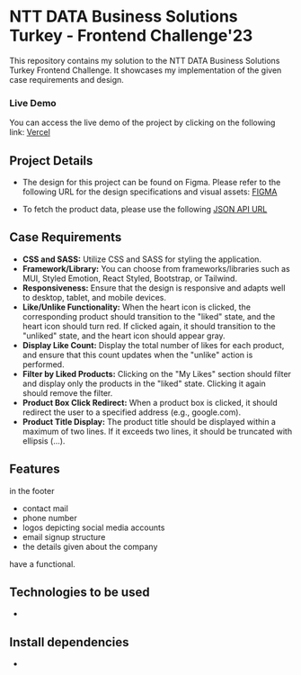 # NTT DATA Business Solutions Turkey - Frontend Challenge'23

This repository contains my solution to the NTT DATA Business Solutions Turkey Frontend Challenge. It showcases my implementation of the given case requirements and design.

### Live Demo
You can access the live demo of the project by clicking on the following link: [Vercel](https://your-vercel-link)

## Project Details

- The design for this project can be found on Figma. Please refer to the following URL for the design specifications and visual assets: [FIGMA](https://www.figma.com/file/STzY429FfaHd51OsBVn0iE/NTT-FE?node-id=0%3A1&t=L1x8LAj5cSHgY2gs-0)

- To fetch the product data, please use the following [JSON API URL](https://honey-badgers-ecommerce.glitch.me/products)

## Case Requirements

- **CSS and SASS:** Utilize CSS and SASS for styling the application.
- **Framework/Library:** You can choose from frameworks/libraries such as MUI, Styled Emotion, React Styled, Bootstrap, or Tailwind.
- **Responsiveness:** Ensure that the design is responsive and adapts well to desktop, tablet, and mobile devices.
- **Like/Unlike Functionality:** When the heart icon is clicked, the corresponding product should transition to the "liked" state, and the heart icon should turn red. If clicked again, it should transition to the "unliked" state, and the heart icon should appear gray.
- **Display Like Count:** Display the total number of likes for each product, and ensure that this count updates when the "unlike" action is performed.
- **Filter by Liked Products:** Clicking on the "My Likes" section should filter and display only the products in the "liked" state. Clicking it again should remove the filter.
- **Product Box Click Redirect:** When a product box is clicked, it should redirect the user to a specified address (e.g., google.com).
- **Product Title Display:** The product title should be displayed within a maximum of two lines. If it exceeds two lines, it should be truncated with ellipsis (...).

## Features

in the footer
- contact mail
- phone number
- logos depicting social media accounts
- email signup structure
- the details given about the company 

have a functional.
## Technologies to be used
- 

## Install dependencies
- 